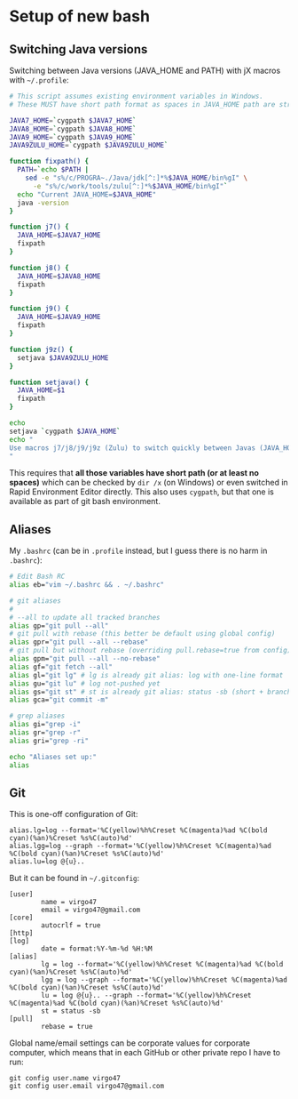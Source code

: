 # Setup of new bash

## Switching Java versions

Switching between Java versions (JAVA_HOME and PATH) with jX macros with `~/.profile`:
```bash
# This script assumes existing environment variables in Windows.
# These MUST have short path format as spaces in JAVA_HOME path are strongly discouraged.

JAVA7_HOME=`cygpath $JAVA7_HOME`
JAVA8_HOME=`cygpath $JAVA8_HOME`
JAVA9_HOME=`cygpath $JAVA9_HOME`
JAVA9ZULU_HOME=`cygpath $JAVA9ZULU_HOME`

function fixpath() {
  PATH=`echo $PATH |
    sed -e "s%/c/PROGRA~./Java/jdk[^:]*%$JAVA_HOME/bin%gI" \
      -e "s%/c/work/tools/zulu[^:]*%$JAVA_HOME/bin%gI"`
  echo "Current JAVA_HOME=$JAVA_HOME"
  java -version
}

function j7() {
  JAVA_HOME=$JAVA7_HOME
  fixpath
}

function j8() {
  JAVA_HOME=$JAVA8_HOME
  fixpath
}

function j9() {
  JAVA_HOME=$JAVA9_HOME
  fixpath
}

function j9z() {
  setjava $JAVA9ZULU_HOME
}

function setjava() {
  JAVA_HOME=$1
  fixpath
}

echo
setjava `cygpath $JAVA_HOME`
echo "
Use macros j7/j8/j9/j9z (Zulu) to switch quickly between Javas (JAVA_HOME, PATH)
"
```

This requires that **all those variables have short path (or at least no spaces)** which can be checked
by `dir /x` (on Windows) or even switched in Rapid Environment Editor directly. This also uses `cygpath`,
but that one is available as part of git bash environment.

## Aliases

My `.bashrc` (can be in `.profile` instead, but I guess there is no harm in `.bashrc`):
```bash
# Edit Bash RC
alias eb="vim ~/.bashrc && . ~/.bashrc"

# git aliases
#
# --all to update all tracked branches
alias gp="git pull --all"
# git pull with rebase (this better be default using global config)
alias gpr="git pull --all --rebase"
# git pull but without rebase (overriding pull.rebase=true from config)
alias gpm="git pull --all --no-rebase"
alias gf="git fetch --all"
alias gl="git lg" # lg is already git alias: log with one-line format
alias gu="git lu" # log not-pushed yet
alias gs="git st" # st is already git alias: status -sb (short + branch info)
alias gca="git commit -m"

# grep aliases
alias gi="grep -i"
alias gr="grep -r"
alias gri="grep -ri"

echo "Aliases set up:"
alias
```

## Git

This is one-off configuration of Git:
```
alias.lg=log --format='%C(yellow)%h%Creset %C(magenta)%ad %C(bold cyan)(%an)%Creset %s%C(auto)%d'
alias.lgg=log --graph --format='%C(yellow)%h%Creset %C(magenta)%ad %C(bold cyan)(%an)%Creset %s%C(auto)%d'
alias.lu=log @{u}..
```

But it can be found in `~/.gitconfig`:
```
[user]
        name = virgo47
        email = virgo47@gmail.com
[core]
        autocrlf = true
[http]
[log]
        date = format:%Y-%m-%d %H:%M
[alias]
        lg = log --format='%C(yellow)%h%Creset %C(magenta)%ad %C(bold cyan)(%an)%Creset %s%C(auto)%d'
        lgg = log --graph --format='%C(yellow)%h%Creset %C(magenta)%ad %C(bold cyan)(%an)%Creset %s%C(auto)%d'
        lu = log @{u}.. --graph --format='%C(yellow)%h%Creset %C(magenta)%ad %C(bold cyan)(%an)%Creset %s%C(auto)%d'
        st = status -sb
[pull]
        rebase = true
```

Global name/email settings can be corporate values for corporate computer, which means that in
each GitHub or other private repo I have to run:

```
git config user.name virgo47
git config user.email virgo47@gmail.com
```
